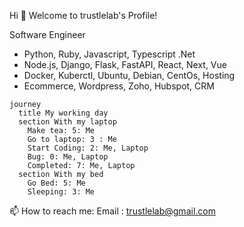 Hi 👋 Welcome to trustlelab's Profile!

Software Engineer 

- Python, Ruby, Javascript, Typescript .Net
- Node.js, Django, Flask, FastAPI, React, Next, Vue
- Docker, Kuberctl, Ubuntu, Debian, CentOs, Hosting
- Ecommerce, Wordpress, Zoho, Hubspot, CRM
  
```mermaid
journey
  title My working day
  section With my laptop
    Make tea: 5: Me
    Go to laptop: 3 : Me
    Start Coding: 2: Me, Laptop
    Bug: 0: Me, Laptop
    Completed: 7: Me, Laptop
  section With my bed
    Go Bed: 5: Me
    Sleeping: 3: Me
```
📫 How to reach me: 
Email : trustlelab@gmail.com

